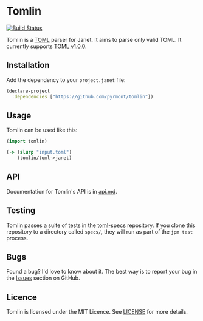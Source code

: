 # Tomlin

[![Build Status][icon]][status]

[icon]: https://github.com/pyrmont/tomlin/workflows/build/badge.svg
[status]: https://github.com/pyrmont/tomlin/actions?query=workflow%3Abuild

Tomlin is a [TOML][] parser for Janet. It aims to parse only valid TOML.
It currently supports [TOML v1.0.0][spec].

[TOML]: https://toml.io
[spec]: https://toml.io/en/v1.0.0

## Installation

Add the dependency to your `project.janet` file:

```clojure
(declare-project
  :dependencies ["https://github.com/pyrmont/tomlin"])
```

## Usage

Tomlin can be used like this:


```clojure
(import tomlin)

(-> (slurp "input.toml")
    (tomlin/toml->janet)
```

## API

Documentation for Tomlin's API is in [api.md][api].

[api]: https://github.com/pyrmont/tomlin/blob/master/api.md

## Testing

Tomlin passes a suite of tests in the [toml-specs][] repository. If you clone
this repository to a directory called `specs/`, they will run as part of the
`jpm test` process.

[toml-specs]: https://github.com/pyrmont/toml-specs

## Bugs

Found a bug? I'd love to know about it. The best way is to report your bug in
the [Issues][] section on GitHub.

[Issues]: https://github.com/pyrmont/tomlin/issues

## Licence

Tomlin is licensed under the MIT Licence. See [LICENSE][] for more details.

[LICENSE]: https://github.com/pyrmont/tomlin/blob/master/LICENSE
